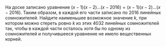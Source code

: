На доске записано уравнение $(x - 1)(x - 2) \ldots (x - 2016) = (x - 1)(x - 2) \ldots (x - 2016).$ Таким образом, в каждой его части записано по $2016$ линейных сомножителей. Найдите наименьшее возможное значение $k$, при котором можно стереть ровно $k$ из этих $4032$ линейных сомножителей так, чтобы в каждой части осталось хотя бы по одному из сомножителей и получившееся уравнение не имело вещественных корней.